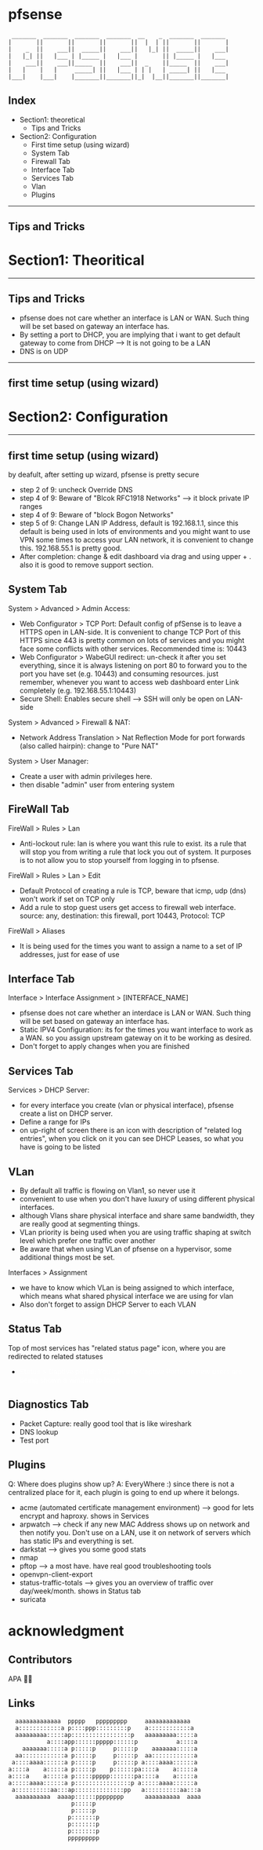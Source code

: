 # pfsense

```
 _______  _______  _______  _______  __    _  _______  _______ 
|       ||       ||       ||       ||  |  | ||       ||       |
|    _  ||    ___||  _____||    ___||   |_| ||  _____||    ___|
|   |_| ||   |___ | |_____ |   |___ |       || |_____ |   |___ 
|    ___||    ___||_____  ||    ___||  _    ||_____  ||    ___|
|   |    |   |     _____| ||   |___ | | |   | _____| ||   |___ 
|___|    |___|    |_______||_______||_|  |__||_______||_______|
```

## Index

- Section1: theoretical
  - Tips and Tricks
- Section2: Configuration
  - First time setup (using wizard)
  - System Tab
  - Firewall Tab
  - Interface Tab
  - Services Tab
  - Vlan
  - Plugins
 
---
## Tips and Tricks
# Section1: Theoritical

---

## Tips and Tricks

- pfsense does not care whether an interface is LAN or WAN. Such thing will be set based on gateway an interface has.
- By setting a port to DHCP, you are implying that i want to get default gateway to come from DHCP --&gt; It is not going to be a LAN
- DNS is on UDP

- ---
## first time setup (using wizard)
# Section2: Configuration

---

## first time setup (using wizard)

by deafult, after setting up wizard, pfsense is pretty secure

- step 2 of 9: uncheck Override DNS
- step 4 of 9: Beware of "Blcok RFC1918 Networks" --&gt; it block private IP ranges
- step 4 of 9: Beware of "block Bogon Networks"
- step 5 of 9: Change LAN IP Address, default is 192.168.1.1, since this default is being used in lots of environments and you might want to use VPN some times to access your LAN network, it is convenient to change this. 192.168.55.1 is pretty good.
- After completion: change & edit dashboard via drag and using upper + . also it is good to remove support section.

## System Tab
System &gt; Advanced &gt; Admin Access:

- Web Configurator &gt; TCP Port: Default config of pfSense is to leave a HTTPS open in LAN-side. It is convenient to change TCP Port of this HTTPS since 443 is pretty common on lots of services and you might face some conflicts with other services. Recommended time is: 10443
- Web Configurator &gt; WabeGUI redirect: un-check it after you set everything, since it is always listening on port 80 to forward you to the port you have set (e.g. 10443) and consuming resources. just remember, whenever you want to access web dashboard enter Link completely (e.g. 192.168.55.1:10443)
- Secure Shell: Enables secure shell --&gt; SSH will only be open on LAN-side

System &gt; Advanced &gt; Firewall & NAT:

- Network Address Translation &gt; Nat Reflection Mode for port forwards (also called hairpin): change to "Pure NAT"

System &gt; User Manager:

- Create a user with admin privileges here.
- then disable "admin" user from entering system

## FireWall Tab
FireWall &gt; Rules &gt; Lan

- Anti-lockout rule: lan is where you want this rule to exist. its a rule that will stop you from writing a rule that lock you out of system. It purposes is to not allow you to stop yourself from logging in to pfsense.

FireWall &gt; Rules &gt; Lan &gt; Edit

- Default Protocol of creating a rule is TCP, beware that icmp, udp (dns) won't work if set on TCP only
- Add a rule to stop guest users get access to firewall web interface. source: any, destination: this firewall, port 10443, Protocol: TCP

FireWall &gt; Aliases

- It is being used for the times you want to assign a name to a set of IP addresses, just for ease of use

## Interface Tab
Interface &gt; Interface Assignment &gt; \[INTERFACE_NAME\]

- pfsense does not care whether an interdace is LAN or WAN. Such thing will be set based on gateway an interface has.
- Static IPV4 Configuration: its for the times you want interface to work as a WAN. so you assign upstream gateway on it to be working as desired.
- Don't forget to apply changes when you are finished

## Services Tab
Services &gt; DHCP Server:

- for every interface you create (vlan or physical interface), pfsense create a list on DHCP server.
- Define a range for IPs
- on up-right of screen there is an icon with description of "related log entries", when you click on it you can see DHCP Leases, so what you have is going to be listed

## VLan
- By default all traffic is flowing on Vlan1, so never use it
- convenient to use when you don't have luxury of using different physical interfaces.
- although Vlans share physical interface and share same bandwidth, they are really good at segmenting things.
- VLan priority is being used when you are using traffic shaping at switch level which prefer one traffic over another
- Be aware that when using VLan of pfsense on a hypervisor, some additional things most be set.

Interfaces &gt; Assignment

- we have to know which VLan is being assigned to which interface, which means what shared physical interface we are using for vlan
- Also don't forget to assign DHCP Server to each VLAN

## Status Tab
Top of most services has "related status page" icon, where you are redirected to related statuses

- <span style="color: rgb(255, 255, 255)">Status &gt; Captive portal: You can use Captive Portal so new users are being shown a window to login</span>

## Diagnostics Tab
- Packet Capture: really good tool that is like wireshark
- DNS lookup
- Test port

## Plugins
Q: Where does plugins show up? A: EveryWhere :) since there is not a centralized place for it, each plugin is going to end up where it belongs.

- acme (automated certificate management environment) --&gt; good for lets encrypt and haproxy. shows in Services
- arpwatch --&gt; check if any new MAC Address shows up on network and then notify you. Don't use on a LAN, use it on network of servers which has static IPs and everything is set.
- darkstat --&gt; gives you some good stats
- nmap
- pftop --&gt; a most have. have real good troubleshooting tools
- openvpn-client-export
- status-traffic-totals --&gt; gives you an overview of traffic over day/week/month. shows in Status tab
- suricata

# acknowledgment
## Contributors

APA 🖖🏻

## Links

```                                                                                                       
  aaaaaaaaaaaaa  ppppp   ppppppppp     aaaaaaaaaaaaa   
  a::::::::::::a p::::ppp:::::::::p    a::::::::::::a  
  aaaaaaaaa:::::ap:::::::::::::::::p   aaaaaaaaa:::::a 
           a::::app::::::ppppp::::::p           a::::a 
    aaaaaaa:::::a p:::::p     p:::::p    aaaaaaa:::::a 
  aa::::::::::::a p:::::p     p:::::p  aa::::::::::::a 
 a::::aaaa::::::a p:::::p     p:::::p a::::aaaa::::::a 
a::::a    a:::::a p:::::p    p::::::pa::::a    a:::::a 
a::::a    a:::::a p:::::ppppp:::::::pa::::a    a:::::a 
a:::::aaaa::::::a p::::::::::::::::p a:::::aaaa::::::a 
 a::::::::::aa:::ap::::::::::::::pp   a::::::::::aa:::a
  aaaaaaaaaa  aaaap::::::pppppppp      aaaaaaaaaa  aaaa
                  p:::::p                              
                  p:::::p                              
                 p:::::::p                             
                 p:::::::p                             
                 p:::::::p                             
                 ppppppppp                             
                                                       
```

